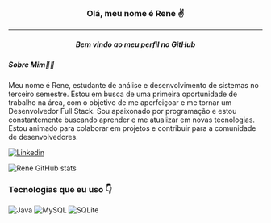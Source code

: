 <div align="center">
    <p><h3>Olá, meu nome é Rene ✌️</h2><p>
    <hr>
    <p><h5>Bem vindo ao meu perfil no GitHub<h5></p>
</div>
 
<div align="left">
  <p><h5>Sobre Mim👨‍💻</h6><p>
    
  <p>Meu nome é Rene, estudante de análise e desenvolvimento de sistemas no terceiro semestre. Estou em busca de uma primeira oportunidade de trabalho na área, com o objetivo de me aperfeiçoar e me tornar um Desenvolvedor Full Stack. Sou apaixonado por programação e estou constantemente buscando aprender e me atualizar em novas tecnologias. Estou animado para colaborar em projetos e contribuir para a comunidade de desenvolvedores.<p>
</div>

 [![Linkedin](https://img.shields.io/badge/LinkedIn-0077B5?style=for-the-badge&logo=linkedin&logoColor=white
)](https://www.linkedin.com/in/rene-battaglia-158b2424b/)

 ![Rene GitHub stats](https://github-readme-stats.vercel.app/api?username=renebttg&show_icons=true&theme=dark)

 ### Tecnologias que eu uso 👇

![Java](https://img.shields.io/badge/java-%23ED8B00.svg?style=for-the-badge&logo=openjdk&logoColor=white) ![MySQL](https://img.shields.io/badge/mysql-%2300f.svg?style=for-the-badge&logo=mysql&logoColor=white) ![SQLite](https://img.shields.io/badge/sqlite-%2307405e.svg?style=for-the-badge&logo=sqlite&logoColor=white)


